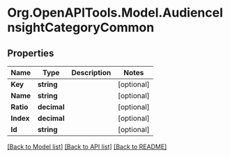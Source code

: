 # Org.OpenAPITools.Model.AudienceInsightCategoryCommon

## Properties

Name | Type | Description | Notes
------------ | ------------- | ------------- | -------------
**Key** | **string** |  | [optional] 
**Name** | **string** |  | [optional] 
**Ratio** | **decimal** |  | [optional] 
**Index** | **decimal** |  | [optional] 
**Id** | **string** |  | [optional] 

[[Back to Model list]](../README.md#documentation-for-models) [[Back to API list]](../README.md#documentation-for-api-endpoints) [[Back to README]](../README.md)

